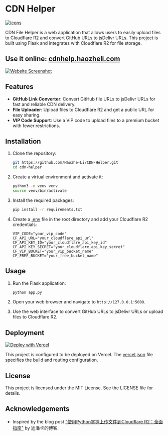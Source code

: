# CDN Helper
[![icons](https://skillicons.dev/icons?i=flask,py,html,vercel)](#)

CDN File Helper is a web application that allows users to easily upload files to Cloudflare R2 and convert GitHub URLs to jsDelivr URLs. This project is built using Flask and integrates with Cloudflare R2 for file storage.

## Use it online: [cdnhelp.haozheli.com](https://cdnhelp.haozheli.com)

[![Website Screenshot](https://cdn.haozheli.com/website_screenshot.webp)](https://cdnhelp.haozheli.com)

## Features

- **GitHub Link Converter**: Convert GitHub file URLs to jsDelivr URLs for fast and reliable CDN delivery.
- **File Uploader**: Upload files to Cloudflare R2 and get a public URL for easy sharing.
- **VIP Code Support**: Use a VIP code to upload files to a premium bucket with fewer restrictions.

## Installation

1. Clone the repository:
    ```sh
    git https://github.com/Haozhe-Li/CDN-Helper.git
    cd cdn-helper
    ```

2. Create a virtual environment and activate it:
    ```sh
    python3 -m venv venv
    source venv/bin/activate
    ```

3. Install the required packages:
    ```sh
    pip install -r requirements.txt
    ```

4. Create a [.env](http://_vscodecontentref_/6) file in the root directory and add your Cloudflare R2 credentials:
    ```env
    VIP_CODE="your_vip_code"
    CF_API_URL="your_cloudflare_api_url"
    CF_API_KEY_ID="your_cloudflare_api_key_id"
    CF_API_KEY_SECRET="your_cloudflare_api_key_secret"
    CF_VIP_BUCKET="your_vip_bucket_name"
    CF_FREE_BUCKET="your_free_bucket_name"
    ```

## Usage

1. Run the Flask application:
    ```sh
    python app.py
    ```

2. Open your web browser and navigate to `http://127.0.0.1:5000`.

3. Use the web interface to convert GitHub URLs to jsDelivr URLs or upload files to Cloudflare R2.

## Deployment
[![Deploy with Vercel](https://vercel.com/button)](https://vercel.com/new/clone?repository-url=https%3A%2F%2Fgithub.com%2FHaozhe-Li%2FCDN-Helper&env=VIP_CODE,CF_API_URL,CF_API_KEY_ID,CF_API_KEY_SECRET,CF_VIP_BUCKET,CF_FREE_BUCKET)

This project is configured to be deployed on Vercel. The [vercel.json](http://_vscodecontentref_/7) file specifies the build and routing configuration.

## License

This project is licensed under the MIT License. See the LICENSE file for details.

## Acknowledgements

- Inspired by the blog post ["使用Python掌握上传文件到Cloudflare R2：全面指南"](https://www.desinerd.com/zh-cn/p/mastering-file-uploads-cloudflare-r2-python-comprehensive-guide/) by 迪潘卡的博客.